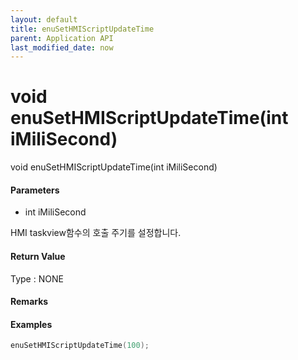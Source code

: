```yaml
---
layout: default
title: enuSetHMIScriptUpdateTime
parent: Application API
last_modified_date: now
---
```

# void enuSetHMIScriptUpdateTime\(int iMiliSecond\)

void enuSetHMIScriptUpdateTime\(int iMiliSecond\)

#### Parameters

* int iMiliSecond

HMI taskview함수의 호출 주기를 설정합니다.

#### Return Value

Type : NONE

#### Remarks

#### Examples

```cpp
enuSetHMIScriptUpdateTime(100);
```



